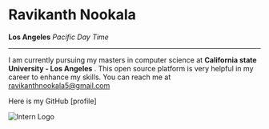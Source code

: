 # Ravikanth Nookala                  
**Los Angeles**  _Pacific Day Time_ 
******************************************************************************************************************************************
I am currently pursuing my masters in computer science at  **California state University - Los Angeles** . 
This open source platform is very helpful in my career to enhance my skills. You can reach me at ravikanthnookala5@gmail.com

Here is my GitHub [profile]

![Intern Logo](http://www.innovativeos.com/wp-content/uploads/2015/08/keepcalmsuperintern12.jpg)

